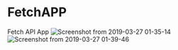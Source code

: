 # FetchAPP
Fetch API App 
![Screenshot from 2019-03-27 01-35-14](https://user-images.githubusercontent.com/31858286/55029678-aea1c380-5030-11e9-9882-e3e6d8a3d2c2.png)![Screenshot from 2019-03-27 01-39-46](https://user-images.githubusercontent.com/31858286/55029941-53240580-5031-11e9-90f9-5f8e87109f2b.png)

